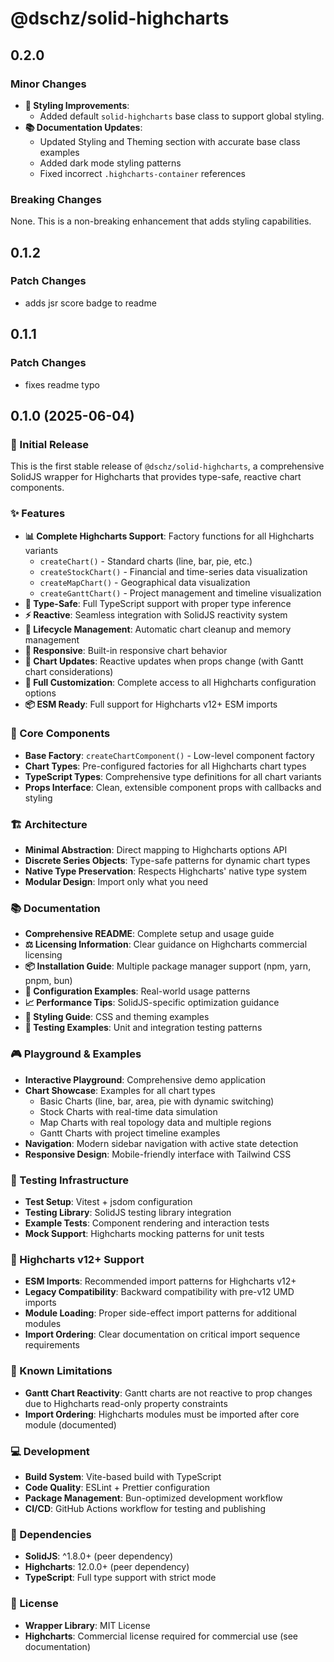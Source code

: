 # @dschz/solid-highcharts

## 0.2.0

### Minor Changes

- **🎨 Styling Improvements**:
  - Added default `solid-highcharts` base class to support global styling.
- **📚 Documentation Updates**:
  - Updated Styling and Theming section with accurate base class examples
  - Added dark mode styling patterns
  - Fixed incorrect `.highcharts-container` references

### Breaking Changes

None. This is a non-breaking enhancement that adds styling capabilities.

## 0.1.2

### Patch Changes

- adds jsr score badge to readme

## 0.1.1

### Patch Changes

- fixes readme typo

## 0.1.0 (2025-06-04)

### 🎉 Initial Release

This is the first stable release of `@dschz/solid-highcharts`, a comprehensive SolidJS wrapper for Highcharts that provides type-safe, reactive chart components.

### ✨ Features

- **📊 Complete Highcharts Support**: Factory functions for all Highcharts variants
  - `createChart()` - Standard charts (line, bar, pie, etc.)
  - `createStockChart()` - Financial and time-series data visualization
  - `createMapChart()` - Geographical data visualization
  - `createGanttChart()` - Project management and timeline visualization
- **🎯 Type-Safe**: Full TypeScript support with proper type inference
- **⚡ Reactive**: Seamless integration with SolidJS reactivity system
- **🧹 Lifecycle Management**: Automatic chart cleanup and memory management
- **📱 Responsive**: Built-in responsive chart behavior
- **🔄 Chart Updates**: Reactive updates when props change (with Gantt chart considerations)
- **🎨 Full Customization**: Complete access to all Highcharts configuration options
- **📦 ESM Ready**: Full support for Highcharts v12+ ESM imports

### 🔧 Core Components

- **Base Factory**: `createChartComponent()` - Low-level component factory
- **Chart Types**: Pre-configured factories for all Highcharts chart types
- **TypeScript Types**: Comprehensive type definitions for all chart variants
- **Props Interface**: Clean, extensible component props with callbacks and styling

### 🏗️ Architecture

- **Minimal Abstraction**: Direct mapping to Highcharts options API
- **Discrete Series Objects**: Type-safe patterns for dynamic chart types
- **Native Type Preservation**: Respects Highcharts' native type system
- **Modular Design**: Import only what you need

### 📚 Documentation

- **Comprehensive README**: Complete setup and usage guide
- **⚖️ Licensing Information**: Clear guidance on Highcharts commercial licensing
- **📦 Installation Guide**: Multiple package manager support (npm, yarn, pnpm, bun)
- **🔧 Configuration Examples**: Real-world usage patterns
- **📈 Performance Tips**: SolidJS-specific optimization guidance
- **🎨 Styling Guide**: CSS and theming examples
- **🧪 Testing Examples**: Unit and integration testing patterns

### 🎮 Playground & Examples

- **Interactive Playground**: Comprehensive demo application
- **Chart Showcase**: Examples for all chart types
  - Basic Charts (line, bar, area, pie with dynamic switching)
  - Stock Charts with real-time data simulation
  - Map Charts with real topology data and multiple regions
  - Gantt Charts with project timeline examples
- **Navigation**: Modern sidebar navigation with active state detection
- **Responsive Design**: Mobile-friendly interface with Tailwind CSS

### 🧪 Testing Infrastructure

- **Test Setup**: Vitest + jsdom configuration
- **Testing Library**: SolidJS testing library integration
- **Example Tests**: Component rendering and interaction tests
- **Mock Support**: Highcharts mocking patterns for unit tests

### 🔄 Highcharts v12+ Support

- **ESM Imports**: Recommended import patterns for Highcharts v12+
- **Legacy Compatibility**: Backward compatibility with pre-v12 UMD imports
- **Module Loading**: Proper side-effect import patterns for additional modules
- **Import Ordering**: Clear documentation on critical import sequence requirements

### 🐛 Known Limitations

- **Gantt Chart Reactivity**: Gantt charts are not reactive to prop changes due to Highcharts read-only property constraints
- **Import Ordering**: Highcharts modules must be imported after core module (documented)

### 💻 Development

- **Build System**: Vite-based build with TypeScript
- **Code Quality**: ESLint + Prettier configuration
- **Package Management**: Bun-optimized development workflow
- **CI/CD**: GitHub Actions workflow for testing and publishing

### 🔗 Dependencies

- **SolidJS**: ^1.8.0+ (peer dependency)
- **Highcharts**: 12.0.0+ (peer dependency)
- **TypeScript**: Full type support with strict mode

### 📄 License

- **Wrapper Library**: MIT License
- **Highcharts**: Commercial license required for commercial use (see documentation)
